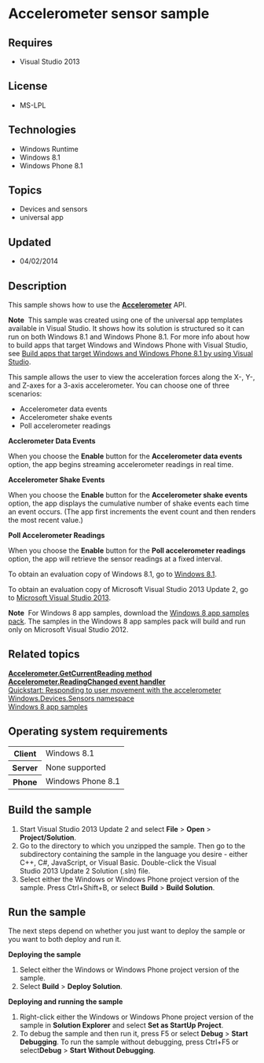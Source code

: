# Accelerometer sensor sample
## Requires
- Visual Studio 2013
## License
- MS-LPL
## Technologies
- Windows Runtime
- Windows 8.1
- Windows Phone 8.1
## Topics
- Devices and sensors
- universal app
## Updated
- 04/02/2014
## Description

<div id="mainSection">
<p>This sample shows how to use the <a href="http://msdn.microsoft.com/library/windows/apps/br225687">
<b>Accelerometer</b></a> API. </p>
<p class="note"><b>Note</b>&nbsp;&nbsp;This sample was created using one of the universal app templates available in Visual Studio. It shows how its solution is structured so it can run on both Windows&nbsp;8.1 and Windows Phone 8.1. For more info about how to build apps
 that target Windows and Windows Phone with Visual Studio, see <a href="http://msdn.microsoft.com/library/windows/apps/dn609832">
Build apps that target Windows and Windows Phone 8.1 by using Visual Studio</a>.</p>
<p>This sample allows the user to view the acceleration forces along the X-, Y-, and Z-axes for a 3-axis accelerometer. You can choose one of three scenarios:
</p>
<ul>
<li>Accelerometer data events </li><li>Accelerometer shake events </li><li>Poll accelerometer readings </li></ul>
<p><b>Acclerometer Data Events</b></p>
<p>When you choose the <b>Enable</b> button for the <b>Accelerometer data events</b> option, the app begins streaming accelerometer readings in real time.</p>
<p><b>Accelerometer Shake Events</b></p>
<p>When you choose the <b>Enable</b> button for the <b>Accelerometer shake events</b> option, the app displays the cumulative number of shake events each time an event occurs. (The app first increments the event count and then renders the most recent value.)</p>
<p><b>Poll Accelerometer Readings</b></p>
<p>When you choose the <b>Enable</b> button for the <b>Poll accelerometer readings</b> option, the app will retrieve the sensor readings at a fixed interval.</p>
<p>To obtain an evaluation copy of Windows&nbsp;8.1, go to <a href="http://go.microsoft.com/fwlink/p/?linkid=301696">
Windows&nbsp;8.1</a>.</p>
<p>To obtain an evaluation copy of Microsoft Visual Studio&nbsp;2013 Update&nbsp;2, go to <a href="http://go.microsoft.com/fwlink/p/?linkid=301697">
Microsoft Visual Studio&nbsp;2013</a>.</p>
<p></p>
<p class="note"><b>Note</b>&nbsp;&nbsp;For Windows&nbsp;8 app samples, download the <a href="http://go.microsoft.com/fwlink/p/?LinkId=301698">
Windows&nbsp;8 app samples pack</a>. The samples in the Windows&nbsp;8 app samples pack will build and run only on Microsoft Visual Studio&nbsp;2012.</p>
<p></p>
<h2><a id="related_topics"></a>Related topics</h2>
<dl><dt><a href="http://msdn.microsoft.com/library/windows/apps/br225699"><b>Accelerometer.GetCurrentReading method</b></a>
</dt><dt><a href="http://msdn.microsoft.com/library/windows/apps/br225702"><b>Accelerometer.ReadingChanged event handler</b></a>
</dt><dt><a href="http://msdn.microsoft.com/library/windows/apps/hh465265">Quickstart: Responding to user movement with the accelerometer</a>
</dt><dt><a href="http://go.microsoft.com/fwlink/p/?linkid=241981">Windows.Devices.Sensors namespace</a>
</dt><dt><a href="http://go.microsoft.com/fwlink/p/?LinkID=227694">Windows 8 app samples</a>
</dt></dl>
<h2>Operating system requirements</h2>
<table>
<tbody>
<tr>
<th>Client</th>
<td><dt>Windows&nbsp;8.1 </dt></td>
</tr>
<tr>
<th>Server</th>
<td><dt>None supported </dt></td>
</tr>
<tr>
<th>Phone</th>
<td><dt>Windows Phone 8.1 </dt></td>
</tr>
</tbody>
</table>
<h2>Build the sample</h2>
<p></p>
<ol>
<li>Start Visual Studio&nbsp;2013 Update&nbsp;2 and select <b>File</b> &gt; <b>Open</b> &gt;
<b>Project/Solution</b>. </li><li>Go to the directory to which you unzipped the sample. Then go to the subdirectory containing the sample in the language you desire - either C&#43;&#43;, C#, JavaScript, or Visual Basic. Double-click the Visual Studio&nbsp;2013 Update&nbsp;2 Solution (.sln) file.
</li><li>Select either the Windows or Windows Phone project version of the sample. Press Ctrl&#43;Shift&#43;B, or select
<b>Build</b> &gt; <b>Build Solution</b>. </li></ol>
<p></p>
<h2>Run the sample</h2>
<p>The next steps depend on whether you just want to deploy the sample or you want to both deploy and run it.</p>
<p><b>Deploying the sample</b></p>
<ol>
<li>Select either the Windows or Windows Phone project version of the sample. </li><li>Select <b>Build</b> &gt; <b>Deploy Solution</b>. </li></ol>
<p><b>Deploying and running the sample</b></p>
<ol>
<li>Right-click either the Windows or Windows Phone project version of the sample in
<b>Solution Explorer</b> and select <b>Set as StartUp Project</b>. </li><li>To debug the sample and then run it, press F5 or select <b>Debug</b> &gt; <b>
Start Debugging</b>. To run the sample without debugging, press Ctrl&#43;F5 or select<b>Debug</b> &gt;
<b>Start Without Debugging</b>. </li></ol>
</div>
